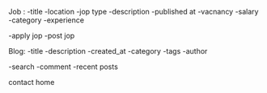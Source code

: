 Job :
   -title
   -location
   -jop type
   -description
   -published at
   -vacnancy
   -salary
   -category
   -experience
   

   -apply jop
   -post jop
   

Blog:
   -title
   -description
   -created_at
   -category
   -tags
   -author

   -search
   -comment
   -recent posts

contact
home